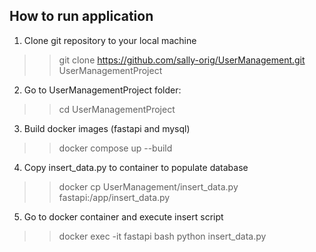 ## How to run application

1. Clone git repository to your local machine
>>git clone https://github.com/sally-orig/UserManagement.git UserManagementProject
2. Go to UserManagementProject folder:
>>cd UserManagementProject
3. Build docker images (fastapi and mysql)
>>docker compose up --build
4. Copy insert_data.py to container to populate database
>>docker cp UserManagement/insert_data.py fastapi:/app/insert_data.py
5. Go to docker container and execute insert script
>>docker exec -it fastapi bash
>>python insert_data.py